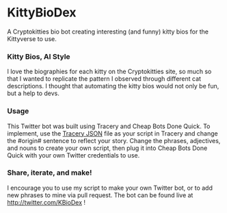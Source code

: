 # KittyBioDex
A Cryptokitties bio bot creating interesting (and funny) kitty bios for the Kittyverse to use.

### Kitty Bios, AI Style
I love the biographies for each kitty on the Cryptokitties site, so much so that I wanted to replicate the pattern I observed through different cat descriptions. I thought that automating the kitty bios would not only be fun, but a help to devs. 

### Usage
This Twitter bot was built using Tracery and Cheap Bots Done Quick. To implement, use the [Tracery JSON](http://air.decontextualize.com/tracery/) file as your script in Tracery and change the #origin# sentence to reflect your story. Change the phrases, adjectives, and nouns to create your own script, then plug it into Cheap Bots Done Quick with your own Twitter credentials to use.

### Share, iterate, and make! 
I encourage you to use my script to make your own Twitter bot, or to add new phrases to mine via pull request. The bot can be found live at http://twitter.com/KBioDex ! 
